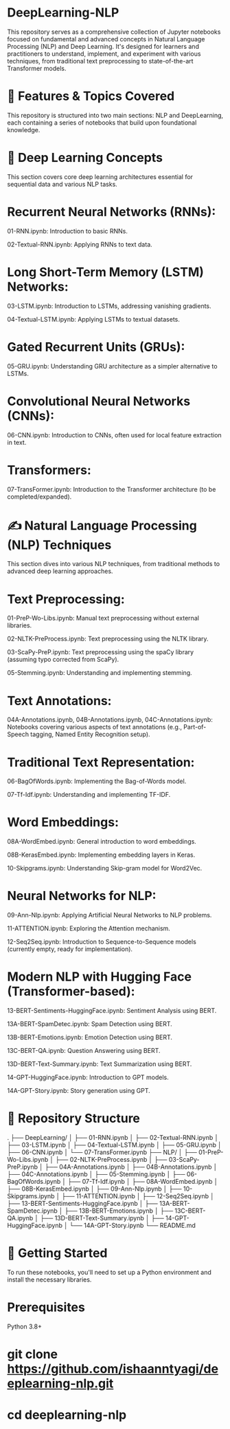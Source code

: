 # DeepLearning-NLP
This repository serves as a comprehensive collection of Jupyter notebooks focused on fundamental and advanced concepts in Natural Language Processing (NLP) and Deep Learning. It's designed for learners and practitioners to understand, implement, and experiment with various techniques, from traditional text preprocessing to state-of-the-art Transformer models.

# 🌟 Features & Topics Covered
This repository is structured into two main sections: NLP and DeepLearning, each containing a series of notebooks that build upon foundational knowledge.

# 🧠 Deep Learning Concepts
This section covers core deep learning architectures essential for sequential data and various NLP tasks.

# Recurrent Neural Networks (RNNs):

01-RNN.ipynb: Introduction to basic RNNs.

02-Textual-RNN.ipynb: Applying RNNs to text data.

# Long Short-Term Memory (LSTM) Networks:

03-LSTM.ipynb: Introduction to LSTMs, addressing vanishing gradients.

04-Textual-LSTM.ipynb: Applying LSTMs to textual datasets.

# Gated Recurrent Units (GRUs):

05-GRU.ipynb: Understanding GRU architecture as a simpler alternative to LSTMs.

# Convolutional Neural Networks (CNNs):

06-CNN.ipynb: Introduction to CNNs, often used for local feature extraction in text.

# Transformers:

07-TransFormer.ipynb: Introduction to the Transformer architecture (to be completed/expanded).

# ✍️ Natural Language Processing (NLP) Techniques
This section dives into various NLP techniques, from traditional methods to advanced deep learning approaches.

# Text Preprocessing:

01-PreP-Wo-Libs.ipynb: Manual text preprocessing without external libraries.

02-NLTK-PreProcess.ipynb: Text preprocessing using the NLTK library.

03-ScaPy-PreP.ipynb: Text preprocessing using the spaCy library (assuming typo corrected from ScaPy).

05-Stemming.ipynb: Understanding and implementing stemming.

# Text Annotations:

04A-Annotations.ipynb, 04B-Annotations.ipynb, 04C-Annotations.ipynb: Notebooks covering various aspects of text annotations (e.g., Part-of-Speech tagging, Named Entity Recognition setup).

# Traditional Text Representation:

06-BagOfWords.ipynb: Implementing the Bag-of-Words model.

07-Tf-Idf.ipynb: Understanding and implementing TF-IDF.

# Word Embeddings:

08A-WordEmbed.ipynb: General introduction to word embeddings.

08B-KerasEmbed.ipynb: Implementing embedding layers in Keras.

10-Skipgrams.ipynb: Understanding Skip-gram model for Word2Vec.

# Neural Networks for NLP:

09-Ann-Nlp.ipynb: Applying Artificial Neural Networks to NLP problems.

11-ATTENTION.ipynb: Exploring the Attention mechanism.

12-Seq2Seq.ipynb: Introduction to Sequence-to-Sequence models (currently empty, ready for implementation).

# Modern NLP with Hugging Face (Transformer-based):

13-BERT-Sentiments-HuggingFace.ipynb: Sentiment Analysis using BERT.

13A-BERT-SpamDetec.ipynb: Spam Detection using BERT.

13B-BERT-Emotions.ipynb: Emotion Detection using BERT.

13C-BERT-QA.ipynb: Question Answering using BERT.

13D-BERT-Text-Summary.ipynb: Text Summarization using BERT.

14-GPT-HuggingFace.ipynb: Introduction to GPT models.

14A-GPT-Story.ipynb: Story generation using GPT.

# 📂 Repository Structure
.
├── DeepLearning/
│   ├── 01-RNN.ipynb
│   ├── 02-Textual-RNN.ipynb
│   ├── 03-LSTM.ipynb
│   ├── 04-Textual-LSTM.ipynb
│   ├── 05-GRU.ipynb
│   ├── 06-CNN.ipynb
│   └── 07-TransFormer.ipynb
├── NLP/
│   ├── 01-PreP-Wo-Libs.ipynb
│   ├── 02-NLTK-PreProcess.ipynb
│   ├── 03-ScaPy-PreP.ipynb
│   ├── 04A-Annotations.ipynb
│   ├── 04B-Annotations.ipynb
│   ├── 04C-Annotations.ipynb
│   ├── 05-Stemming.ipynb
│   ├── 06-BagOfWords.ipynb
│   ├── 07-Tf-Idf.ipynb
│   ├── 08A-WordEmbed.ipynb
│   ├── 08B-KerasEmbed.ipynb
│   ├── 09-Ann-Nlp.ipynb
│   ├── 10-Skipgrams.ipynb
│   ├── 11-ATTENTION.ipynb
│   ├── 12-Seq2Seq.ipynb
│   ├── 13-BERT-Sentiments-HuggingFace.ipynb
│   ├── 13A-BERT-SpamDetec.ipynb
│   ├── 13B-BERT-Emotions.ipynb
│   ├── 13C-BERT-QA.ipynb
│   ├── 13D-BERT-Text-Summary.ipynb
│   ├── 14-GPT-HuggingFace.ipynb
│   └── 14A-GPT-Story.ipynb
└── README.md

# 🚀 Getting Started
To run these notebooks, you'll need to set up a Python environment and install the necessary libraries.

# Prerequisites
Python 3.8+

# git clone https://github.com/ishaanntyagi/deeplearning-nlp.git
# cd deeplearning-nlp

